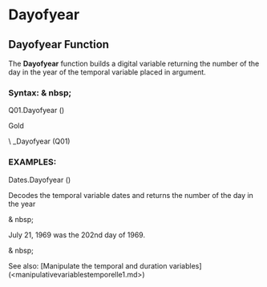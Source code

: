 # Dayofyear

## Dayofyear Function

The **Dayofyear** function builds a digital variable returning the number of the day in the year of the temporal variable placed in argument.

### Syntax: & nbsp;

Q01.Dayofyear ()

Gold

\ _Dayofyear (Q01)

### EXAMPLES:

Dates.Dayofyear ()

Decodes the temporal variable dates and returns the number of the day in the year

& nbsp;

July 21, 1969 was the 202nd day of 1969.

& nbsp;

See also: [Manipulate the temporal and duration variables] (<manipulativevariablestemporelle1.md>)
